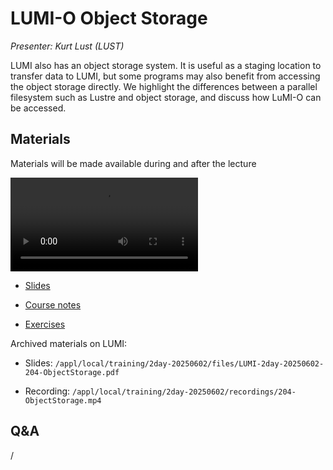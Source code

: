 # LUMI-O Object Storage

*Presenter: Kurt Lust (LUST)*

LUMI also has an object storage system. It is useful as a staging location
to transfer data to LUMI, but some programs may also benefit from accessing the 
object storage directly.
We highlight the differences
between a parallel filesystem such as Lustre and object storage, and discuss how
LuMI-O can be accessed.


## Materials

Materials will be made available during and after the lecture

<video src="https://462000265.lumidata.eu/2day-20250602/recordings/204-ObjectStorage.mp4" controls="controls"></video>
<!--
-   A video recording will follow.
-->

-   [Slides](https://462000265.lumidata.eu/2day-20250602/files/LUMI-2day-20250602-204-ObjectStorage.pdf)

-   [Course notes](204-ObjectStorage.md)

-   [Exercises](E204-ObjectStorage.md)

Archived materials on LUMI:

-   Slides: `/appl/local/training/2day-20250602/files/LUMI-2day-20250602-204-ObjectStorage.pdf`

-   Recording: `/appl/local/training/2day-20250602/recordings/204-ObjectStorage.mp4`


## Q&A

/
